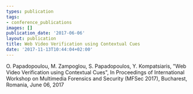 ```yaml
---
types: publication
tags:
- conference_publications
images: []
publication_date: '2017-06-06'
layout: publication
title: Web Video Verification using Contextual Cues
date: '2017-11-13T10:44:04+02:00'
---
```

<p>O. Papadopoulou, M. Zampoglou, S. Papadopoulos, Y. Kompatsiaris, "Web Video Verification using Contextual Cues", In Proceedings of International Workshop on Multimedia Forensics and Security (MFSec 2017), Bucharest, Romania, June 06, 2017</p>
